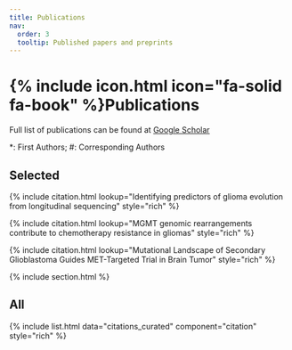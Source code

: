 ```yaml
---
title: Publications
nav:
  order: 3
  tooltip: Published papers and preprints
---
```


# {% include icon.html icon="fa-solid fa-book" %}Publications

Full list of publications can be found at [Google Scholar](https://scholar.google.com/citations?hl=en&user=UB-ecrMAAAAJ&view_op=list_works&sortby=pubdate)

\*: First Authors;  #: Corresponding Authors
## Selected

{% include citation.html lookup="Identifying predictors of glioma evolution from longitudinal sequencing" style="rich" %}

{% include citation.html lookup="MGMT genomic rearrangements contribute to chemotherapy resistance in gliomas" style="rich" %}

{% include citation.html lookup="Mutational Landscape of Secondary Glioblastoma Guides MET-Targeted Trial in Brain Tumor" style="rich" %}

{% include section.html %}

## All

{% include list.html data="citations_curated" component="citation" style="rich" %}
